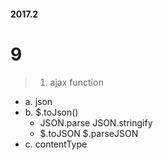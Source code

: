 #### 2017.2

# 9
> 1. ajax function
   - a. json
   - b. $.toJson()
      - JSON.parse   JSON.stringify
      -  $.toJSON $.parseJSON
   - c. contentType
